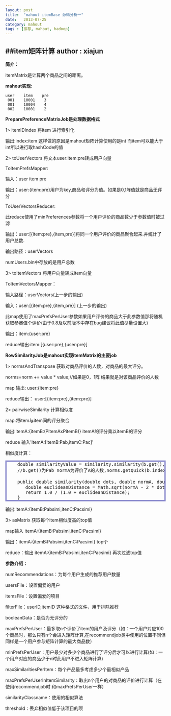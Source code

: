 ```yaml
---
layout: post
title:  "mahout itemBase 源码分析一"
date:   2013-07-25
category: mahout
tags : [推荐, mahout, hadoop]
---
```

##item矩阵计算
**author : xiajun**
-
**简介：**

itemMatrix是计算两个商品之间的距离。

**mahout实现:**

	user	item	pre
	 001	10001    3
	 001	10004	 4
	 002	10001	 2

**PreparePreferenceMatrixJob是处理数据格式**

1> itemIDIndex 将item 进行索引化

输出:index:item  这样做的原因是mahout矩阵计算使用的是int 而item可以能大于int所以进行取hashCode的值

2> toUserVectors 将文本user:item:pre转成用户向量

ToItemPrefsMapper:

输入：user  item pre

输出：user:{item:pre}用户为key,商品和评分为值。如果是0,1阵值就是商品无评分

ToUserVectorsReducer:

此reduce使用了minPreferences参数将一个用户评价的商品数少于参数值时被过滤

输出：user:\[{item:pre},{item,pre}\]将同一个用户评价的商品聚合起来.并统计了用户总数.

输出路径：userVectors

numUsers.bin中存放的是用户总数

3> toItemVectors 将用户向量转成item向量

ToItemVectorsMapper：

输入路径：userVectors(上一步的输出)

输入：user:\[{item:pre},{item,pre}\] (上一步的输出)

此map使用了maxPrefsPerUser参数如果用户评价的商品大于此参数值那将随机获取参赛值个评价(由于0.8及以前版本中存在bug建议将此值尽量设置大)

输出：item:{user:pre}

reduce输出:item:\[{user:pre},{user:pre}\]


**RowSimilarityJob是mahout实现itemMatrix的主要job**

1> normsAndTranspose 获取对商品评价的人数，对商品的最大评分。

norms=norm += value * value;//如果是0，1阵 结果就是对该商品评价的人数

map 输出: user:{item:pre}

reduce输出： user:\[{item:pre},{item:pre}\]

2> pairwiseSimilarity 计算相似度

map:将item与item间的评分聚合

输出:itemA:{itemB:(PitemAxPitemB)} itemA的评分乘以itemB的评分

reduce 输入'itemA:\[itemB:Pab,itemC:Pac\]'

相似度计算：

<?prettify lang=java linenums=true?>
<pre class="prettyprint linenums" id="quine" style="border:4px solid #88c">
	double similarityValue = similarity.similarity(b.get(), normA, norms.getQuick(b.index()), numberOfColumns);
	//b.get()为Pab normA为评价了A的人数,norms.getQuick(b.index())为评价了B的人数,numberOfColumns为整个input文件中的总人数.
		
	public double similarity(double dots, double normA, double normB, int numberOfColumns) {//欧式距离
	   double euclideanDistance = Math.sqrt(normA - 2 * dots + normB);
	   return 1.0 / (1.0 + euclideanDistance);
	}
</pre>
输出:itemA:{itemB:Pabsimi,itenC:Pacsimi}

3> asMatrix 获取每个item相似度高的top值

map输入 itemA:{itemB:Pabsimi,itenC:Pacsimi}

输出：itemA:{itemB:Pabsimi,itenC:Pacsimi} top个

reduce：输出 itemA:{itemB:Pabsimi,itenC:Pacsimi}  再次过滤top值

**参数介绍：**

numRecommendations：为每个用户生成的推荐用户数量

usersFile：设置偏爱的用户

itemsFile：设置偏爱的项目

filterFile：userID,itemID  这种格式的文件，用于排除推荐

booleanData：是否为无评分的

maxPrefsPerUser：最多取n个评价了item的用户及评分（如：一个用户对应100个商品时，那么只有n个会进入矩阵计算,在recommendjob类中使用的位置不同但同样是一个用户参与矩阵计算的最大商品数）

minPrefsPerUser：用户最少对多少个商品进行了评分后才可以进行计算(如：一个用户对应的商品少于n时此用户不进入矩阵计算)

maxSimilaritiesPerItem：每个产品最多考虑多少个最相似产品

maxPrefsPerUserInItemSimilarity：取出n个用户的对商品的评价进行计算（在使用recommendjob时 和maxPrefsPerUser一样）

similarityClassname：使用的相似算法

threshold：丢弃相似值低于该项目的项